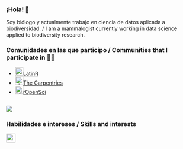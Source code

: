 ### ¡Hola! 👋

Soy biólogo y actualmente trabajo en ciencia de datos aplicada a biodiversidad. / I am a mammalogist currently working in data science applied to biodiversity research.

### Comunidades en las que participo / Communities that I participate in 💪😀 
- <code><img height="22" src="https://avatars.githubusercontent.com/u/42558048" alt="latinR logo"></code>[LatinR](https://github.com/LatinR) 
- <code><img height="22" src="https://avatars.githubusercontent.com/u/19267758" alt="the carpentries logo"></code>[The Carpentries](https://github.com/carpentries)
- <code><img height="22" src="https://avatars.githubusercontent.com/u/1200269" alt="rOpenSci logo"></code>[rOpenSci](https://ropensci.org)

## 

![](https://github-readme-stats.vercel.app/api?username=luisdva&show_icons=true&theme=dracula)

### Habilidades e intereses / Skills and interests
<p align="left">
  <a href="https://skillicons.dev">
    <img src="https://skillicons.dev/icons?i=r,git,github,regex,mint,htmx,css,markdown,&theme=dark" height="25" />
  </a>
</p>

